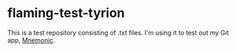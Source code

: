 flaming-test-tyrion
===================

This is a test repository consisting of .txt files. I'm using it to test out my Git app, [Mnemonic](https://github.com/PiersonBro/mnemonic).


